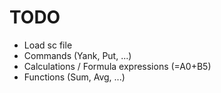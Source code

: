 TODO
========

* Load sc file
* Commands (Yank, Put, ...)
* Calculations / Formula expressions (=A0+B5)
* Functions (Sum, Avg, ...)
